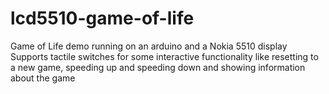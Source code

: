 lcd5510-game-of-life
====================

Game of Life demo running on an arduino and a Nokia 5510 display
Supports tactile switches for some interactive functionality like resetting to a new game, speeding up and speeding down and showing information about the game
